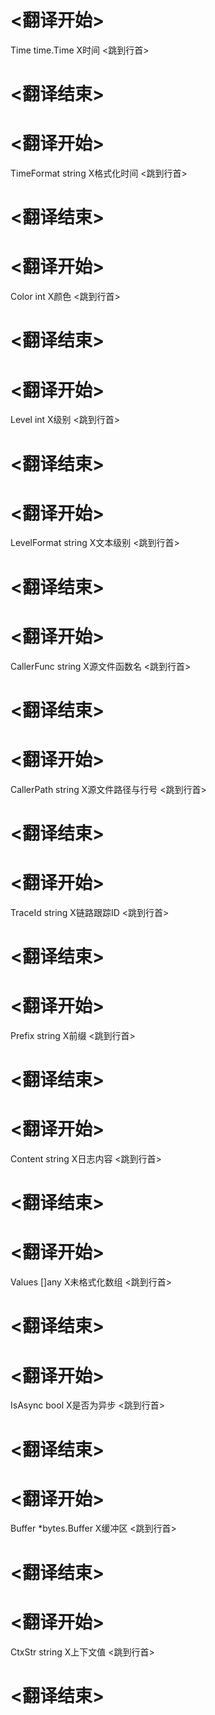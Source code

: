 
# <翻译开始>
Time time.Time
X时间
<跳到行首>
# <翻译结束>

# <翻译开始>
TimeFormat string
X格式化时间
<跳到行首>
# <翻译结束>

# <翻译开始>
Color int
X颜色
<跳到行首>
# <翻译结束>

# <翻译开始>
Level int
X级别
<跳到行首>
# <翻译结束>

# <翻译开始>
LevelFormat string
X文本级别
<跳到行首>
# <翻译结束>

# <翻译开始>
CallerFunc string
X源文件函数名
<跳到行首>
# <翻译结束>

# <翻译开始>
CallerPath string
X源文件路径与行号
<跳到行首>
# <翻译结束>

# <翻译开始>
TraceId string
X链路跟踪ID
<跳到行首>
# <翻译结束>

# <翻译开始>
Prefix string
X前缀
<跳到行首>
# <翻译结束>

# <翻译开始>
Content string
X日志内容
<跳到行首>
# <翻译结束>

# <翻译开始>
Values []any
X未格式化数组
<跳到行首>
# <翻译结束>

# <翻译开始>
IsAsync bool
X是否为异步
<跳到行首>
# <翻译结束>

# <翻译开始>
Buffer *bytes.Buffer
X缓冲区
<跳到行首>
# <翻译结束>

# <翻译开始>
CtxStr string
X上下文值
<跳到行首>
# <翻译结束>

